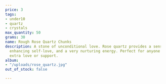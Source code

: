 ```yaml
---
price: 3
tags:
- under10
- quartz
- crystals
max_quantity: 50
grams: 30
name: Rough Rose Quartz Chunks
description: A stone of unconditional love. Rose quartz provides a sense of compassion,
  enhancing self-love, and a very nurturing energy. Perfect for anyone needing a little
  extra love or support.
album:
- "/uploads/rose_quartz.jpg"
out_of_stock: false

---
```

